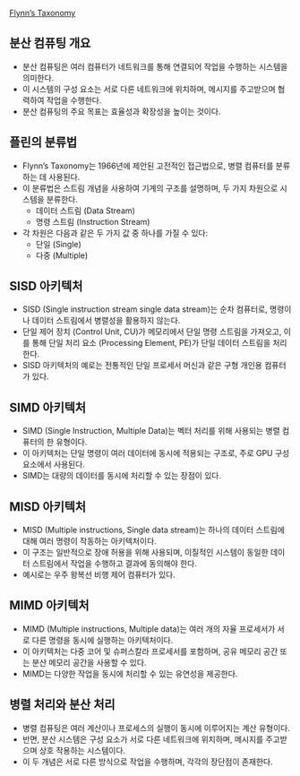 [Flynn’s Taxonomy](//pdfs/Flynn’s%20Taxonomy.pdf)

## 분산 컴퓨팅 개요

- 분산 컴퓨팅은 여러 컴퓨터가 네트워크를 통해 연결되어 작업을 수행하는 시스템을 의미한다.
- 이 시스템의 구성 요소는 서로 다른 네트워크에 위치하며, 메시지를 주고받으며 협력하여 작업을 수행한다.
- 분산 컴퓨팅의 주요 목표는 효율성과 확장성을 높이는 것이다.

## 플린의 분류법

- Flynn’s Taxonomy는 1966년에 제안된 고전적인 접근법으로, 병렬 컴퓨터를 분류하는 데 사용된다.
- 이 분류법은 스트림 개념을 사용하여 기계의 구조를 설명하며, 두 가지 차원으로 시스템을 분류한다.
  - 데이터 스트림 (Data Stream)
  - 명령 스트림 (Instruction Stream)
- 각 차원은 다음과 같은 두 가지 값 중 하나를 가질 수 있다:
  - 단일 (Single)
  - 다중 (Multiple)

## SISD 아키텍처

- SISD (Single instruction stream single data stream)는 순차 컴퓨터로, 명령이나 데이터 스트림에서 병렬성을 활용하지 않는다.
- 단일 제어 장치 (Control Unit, CU)가 메모리에서 단일 명령 스트림을 가져오고, 이를 통해 단일 처리 요소 (Processing Element, PE)가 단일 데이터 스트림을 처리한다.
- SISD 아키텍처의 예로는 전통적인 단일 프로세서 머신과 같은 구형 개인용 컴퓨터가 있다.

## SIMD 아키텍처

- SIMD (Single Instruction, Multiple Data)는 벡터 처리를 위해 사용되는 병렬 컴퓨터의 한 유형이다.
- 이 아키텍처는 단일 명령이 여러 데이터에 동시에 적용되는 구조로, 주로 GPU 구성 요소에서 사용된다.
- SIMD는 대량의 데이터를 동시에 처리할 수 있는 장점이 있다.

## MISD 아키텍처

- MISD (Multiple instructions, Single data stream)는 하나의 데이터 스트림에 대해 여러 명령이 작동하는 아키텍처이다.
- 이 구조는 일반적으로 장애 허용을 위해 사용되며, 이질적인 시스템이 동일한 데이터 스트림에서 작업을 수행하고 결과에 동의해야 한다.
- 예시로는 우주 왕복선 비행 제어 컴퓨터가 있다.

## MIMD 아키텍처

- MIMD (Multiple instructions, Multiple data)는 여러 개의 자율 프로세서가 서로 다른 명령을 동시에 실행하는 아키텍처이다.
- 이 아키텍처는 다중 코어 및 슈퍼스칼라 프로세서를 포함하며, 공유 메모리 공간 또는 분산 메모리 공간을 사용할 수 있다.
- MIMD는 다양한 작업을 동시에 처리할 수 있는 유연성을 제공한다.

## 병렬 처리와 분산 처리

- 병렬 컴퓨팅은 여러 계산이나 프로세스의 실행이 동시에 이루어지는 계산 유형이다.
- 반면, 분산 시스템은 구성 요소가 서로 다른 네트워크에 위치하며, 메시지를 주고받으며 상호 작용하는 시스템이다.
- 이 두 개념은 서로 다른 방식으로 작업을 수행하며, 각각의 장단점이 존재한다.
